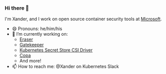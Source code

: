 ### Hi there 👋

I'm Xander, and I work on open source container security tools at [Microsoft](https://github.com/microsoft). 

- 😄 Pronouns: he/him/his
- 🔭 I’m currently working on:
  - [Eraser](https://github.com/Azure/eraser)
  - [Gatekeeper](https://github.com/open-policy-agent/gatekeeper)
  - [Kubernetes Secret Store CSI Driver](https://github.com/Azure/secrets-store-csi-driver-provider-azure)
  - [Copa](https://github.com/project-copacetic/copacetic)
  - And more!
- 📫 How to reach me: @Xander on Kubernetes Slack

